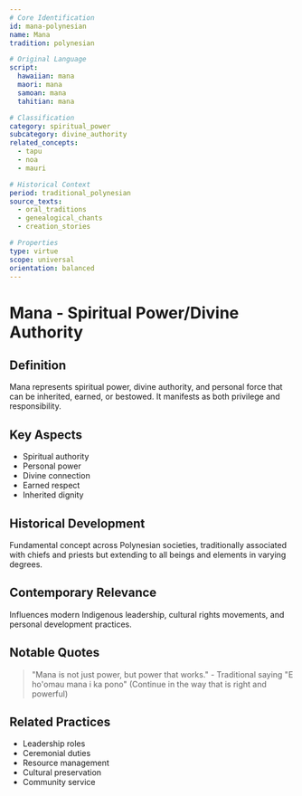 ```yaml
---
# Core Identification
id: mana-polynesian
name: Mana
tradition: polynesian

# Original Language
script:
  hawaiian: mana
  maori: mana
  samoan: mana
  tahitian: mana

# Classification
category: spiritual_power
subcategory: divine_authority
related_concepts:
  - tapu
  - noa
  - mauri

# Historical Context
period: traditional_polynesian
source_texts:
  - oral_traditions
  - genealogical_chants
  - creation_stories

# Properties
type: virtue
scope: universal
orientation: balanced
---
```


# Mana - Spiritual Power/Divine Authority

## Definition
Mana represents spiritual power, divine authority, and personal force that can be inherited, earned, or bestowed. It manifests as both privilege and responsibility.

## Key Aspects
- Spiritual authority
- Personal power
- Divine connection
- Earned respect
- Inherited dignity

## Historical Development
Fundamental concept across Polynesian societies, traditionally associated with chiefs and priests but extending to all beings and elements in varying degrees.

## Contemporary Relevance
Influences modern Indigenous leadership, cultural rights movements, and personal development practices.

## Notable Quotes
> "Mana is not just power, but power that works." - Traditional saying
> "E ho'omau mana i ka pono" (Continue in the way that is right and powerful)

## Related Practices
- Leadership roles
- Ceremonial duties
- Resource management
- Cultural preservation
- Community service